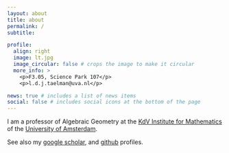 ```yaml
---
layout: about
title: about
permalink: /
subtitle: 

profile:
  align: right
  image: lt.jpg
  image_circular: false # crops the image to make it circular
  more_info: >
    <p>F3.05, Science Park 107</p>
    <p>l.d.j.taelman@uva.nl</p>

news: true # includes a list of news items
social: false # includes social icons at the bottom of the page
---
```

I am a professor of Algebraic Geometry at the [KdV Institute for Mathematics](https://kdvi.uva.nl/) of the [University of Amsterdam](https://www.uva.nl/).

See also my [google
scholar](https://scholar.google.com/citations?user=TbTCE3gAAAAJ&hl=en), and
[github](https://github.com/LennyTaelman) profiles.

